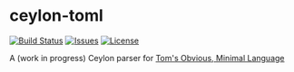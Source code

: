 # ceylon-toml
[![Build Status](https://travis-ci.org/jvasileff/ceylon-toml.svg?branch=master)](https://travis-ci.org/jvasileff/ceylon-toml)
[![Issues](https://img.shields.io/github/issues-raw/jvasileff/ceylon-toml.svg?branch=master)](https://github.com/jvasileff/ceylon-toml/issues)
[![License](https://img.shields.io/github/license/jvasileff/ceylon-toml.svg?branch=master)](https://github.com/jvasileff/ceylon-toml/blob/master/LICENSE)

A (work in progress) Ceylon parser for [Tom's Obvious, Minimal Language](https://github.com/toml-lang/toml)

